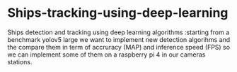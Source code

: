 # Ships-tracking-using-deep-learning
Ships detection and tracking using deep learning algorithms :starting from a benchmark yolov5 large 
we want to implement new detection algorihms and the  compare them in term of accruracy (MAP) and inference speed (FPS)
so  we can implement some of them on a raspberry pi 4 in our cameras stations.
